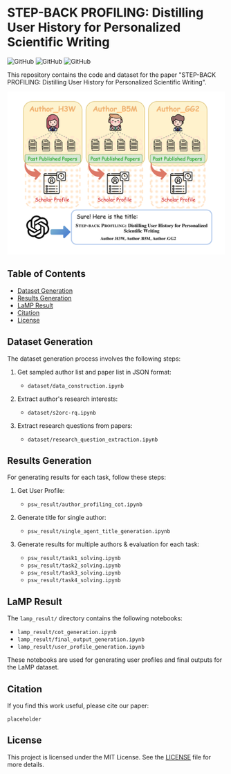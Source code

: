 # STEP-BACK PROFILING: Distilling User History for Personalized Scientific Writing

![GitHub](https://img.shields.io/github/license/step-back-profiling/step-back-profiling)
![GitHub](https://img.shields.io/github/issues/step-back-profiling/step-back-profiling)
![GitHub](https://img.shields.io/github/forks/step-back-profiling/step-back-profiling)

This repository contains the code and dataset for the paper "STEP-BACK PROFILING: Distilling User History for Personalized Scientific Writing".

![Overview](assets/step-back.png)

## Table of Contents
- [Dataset Generation](#dataset-generation)
- [Results Generation](#results-generation)
- [LaMP Result](#lamp-result)
- [Citation](#citation)
- [License](#license)

## Dataset Generation

The dataset generation process involves the following steps:

1. Get sampled author list and paper list in JSON format:
   - `dataset/data_construction.ipynb`

2. Extract author's research interests:
   - `dataset/s2orc-rq.ipynb`

3. Extract research questions from papers:
   - `dataset/research_question_extraction.ipynb`

## Results Generation

For generating results for each task, follow these steps:

1. Get User Profile:
   - `psw_result/author_profiling_cot.ipynb`

2. Generate title for single author:
   - `psw_result/single_agent_title_generation.ipynb`

3. Generate results for multiple authors & evaluation for each task:
   - `psw_result/task1_solving.ipynb`
   - `psw_result/task2_solving.ipynb`
   - `psw_result/task3_solving.ipynb`
   - `psw_result/task4_solving.ipynb`

## LaMP Result

The `lamp_result/` directory contains the following notebooks:

- `lamp_result/cot_generation.ipynb`
- `lamp_result/final_output_generation.ipynb`
- `lamp_result/user_profile_generation.ipynb`

These notebooks are used for generating user profiles and final outputs for the LaMP dataset.

## Citation

If you find this work useful, please cite our paper:

```
placeholder
```

## License

This project is licensed under the MIT License. See the [LICENSE](LICENSE) file for more details.